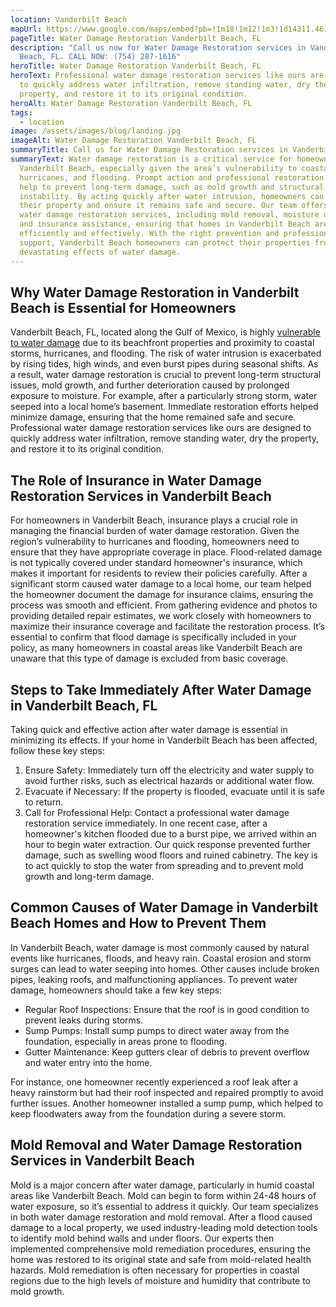 ```yaml
---
location: Vanderbilt Beach
mapUrl: https://www.google.com/maps/embed?pb=!1m18!1m12!1m3!1d14311.461441050156!2d-81.83282015320923!3d26.266032831080956!2m3!1f0!2f0!3f0!3m2!1i1024!2i768!4f13.1!3m3!1m2!1s0x88db1e6fd68761b9%3A0x58c63d5e33c44f04!2sVanderbilt%20Beach%2C%20North%20Naples%2C%20FL%2C%20USA!5e0!3m2!1sen!2sca!4v1734276232086!5m2!1sen!2sca
pageTitle: Water Damage Restoration Vanderbilt Beach, FL
description: "Call us now for Water Damage Restoration services in Vanderbilt
  Beach, FL. CALL NOW: (754) 287-1616"
heroTitle: Water Damage Restoration Vanderbilt Beach, FL
heroText: Professional water damage restoration services like ours are designed
  to quickly address water infiltration, remove standing water, dry the
  property, and restore it to its original condition.
heroAlt: Water Damage Restoration Vanderbilt Beach, FL
tags:
  - location
image: /assets/images/blog/landing.jpg
imageAlt: Water Damage Restoration Vanderbilt Beach, FL
summaryTitle: Call us for Water Damage Restoration services in Vanderbilt Beach, FL
summaryText: Water damage restoration is a critical service for homeowners in
  Vanderbilt Beach, especially given the area’s vulnerability to coastal storms,
  hurricanes, and flooding. Prompt action and professional restoration services
  help to prevent long-term damage, such as mold growth and structural
  instability. By acting quickly after water intrusion, homeowners can protect
  their property and ensure it remains safe and secure. Our team offers expert
  water damage restoration services, including mold removal, moisture detection,
  and insurance assistance, ensuring that homes in Vanderbilt Beach are restored
  efficiently and effectively. With the right prevention and professional
  support, Vanderbilt Beach homeowners can protect their properties from the
  devastating effects of water damage.
---
```

## Why Water Damage Restoration in Vanderbilt Beach is Essential for Homeowners

Vanderbilt Beach, FL, located along the Gulf of Mexico, is highly [vulnerable to water damage](/blog/the-complete-florida-hurricane-water-damage-guide:-region-specific-prevention-response-and-restoration/) due to its beachfront properties and proximity to coastal storms, hurricanes, and flooding. The risk of water intrusion is exacerbated by rising tides, high winds, and even burst pipes during seasonal shifts. As a result, water damage restoration is crucial to prevent long-term structural issues, mold growth, and further deterioration caused by prolonged exposure to moisture. For example, after a particularly strong storm, water seeped into a local home’s basement. Immediate restoration efforts helped minimize damage, ensuring that the home remained safe and secure. Professional water damage restoration services like ours are designed to quickly address water infiltration, remove standing water, dry the property, and restore it to its original condition.

## The Role of Insurance in Water Damage Restoration Services in Vanderbilt Beach

For homeowners in Vanderbilt Beach, insurance plays a crucial role in managing the financial burden of water damage restoration. Given the region’s vulnerability to hurricanes and flooding, homeowners need to ensure that they have appropriate coverage in place. Flood-related damage is not typically covered under standard homeowner's insurance, which makes it important for residents to review their policies carefully. After a significant storm caused water damage to a local home, our team helped the homeowner document the damage for insurance claims, ensuring the process was smooth and efficient. From gathering evidence and photos to providing detailed repair estimates, we work closely with homeowners to maximize their insurance coverage and facilitate the restoration process. It’s essential to confirm that flood damage is specifically included in your policy, as many homeowners in coastal areas like Vanderbilt Beach are unaware that this type of damage is excluded from basic coverage.

## Steps to Take Immediately After Water Damage in Vanderbilt Beach, FL

Taking quick and effective action after water damage is essential in minimizing its effects. If your home in Vanderbilt Beach has been affected, follow these key steps:

1. Ensure Safety: Immediately turn off the electricity and water supply to avoid further risks, such as electrical hazards or additional water flow.
2. Evacuate if Necessary: If the property is flooded, evacuate until it is safe to return.
3. Call for Professional Help: Contact a professional water damage restoration service immediately. In one recent case, after a homeowner's kitchen flooded due to a burst pipe, we arrived within an hour to begin water extraction. Our quick response prevented further damage, such as swelling wood floors and ruined cabinetry. The key is to act quickly to stop the water from spreading and to prevent mold growth and long-term damage.

## Common Causes of Water Damage in Vanderbilt Beach Homes and How to Prevent Them

In Vanderbilt Beach, water damage is most commonly caused by natural events like hurricanes, floods, and heavy rain. Coastal erosion and storm surges can lead to water seeping into homes. Other causes include broken pipes, leaking roofs, and malfunctioning appliances. To prevent water damage, homeowners should take a few key steps:

* Regular Roof Inspections: Ensure that the roof is in good condition to prevent leaks during storms.
* Sump Pumps: Install sump pumps to direct water away from the foundation, especially in areas prone to flooding.
* Gutter Maintenance: Keep gutters clear of debris to prevent overflow and water entry into the home.

For instance, one homeowner recently experienced a roof leak after a heavy rainstorm but had their roof inspected and repaired promptly to avoid further issues. Another homeowner installed a sump pump, which helped to keep floodwaters away from the foundation during a severe storm.

## Mold Removal and Water Damage Restoration Services in Vanderbilt Beach

Mold is a major concern after water damage, particularly in humid coastal areas like Vanderbilt Beach. Mold can begin to form within 24-48 hours of water exposure, so it’s essential to address it quickly. Our team specializes in both water damage restoration and mold removal. After a flood caused damage to a local property, we used industry-leading mold detection tools to identify mold behind walls and under floors. Our experts then implemented comprehensive mold remediation procedures, ensuring the home was restored to its original state and safe from mold-related health hazards. Mold remediation is often necessary for properties in coastal regions due to the high levels of moisture and humidity that contribute to mold growth.
